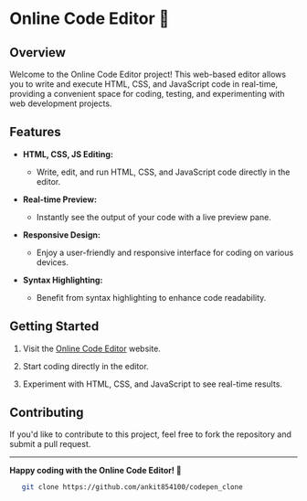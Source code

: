 # Online Code Editor 🚀



## Overview

Welcome to the Online Code Editor project! This web-based editor allows you to write and execute HTML, CSS, and JavaScript code in real-time, providing a convenient space for coding, testing, and experimenting with web development projects.

## Features

- **HTML, CSS, JS Editing:**
  - Write, edit, and run HTML, CSS, and JavaScript code directly in the editor.

- **Real-time Preview:**
  - Instantly see the output of your code with a live preview pane.

- **Responsive Design:**
  - Enjoy a user-friendly and responsive interface for coding on various devices.

- **Syntax Highlighting:**
  - Benefit from syntax highlighting to enhance code readability.

## Getting Started

1. Visit the [Online Code Editor](https://codepen-clone-mu.vercel.app/) website.

2. Start coding directly in the editor.

3. Experiment with HTML, CSS, and JavaScript to see real-time results.

## Contributing

If you'd like to contribute to this project, feel free to fork the repository and submit a pull request.

---

**Happy coding with the Online Code Editor! 🚀**

```bash
   git clone https://github.com/ankit854100/codepen_clone
